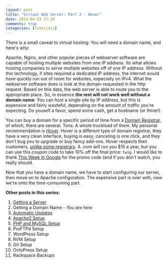 ```yaml
---
layout: post
title: "Virtual Web Server: Part 2 - Hover"
date: 2013-04-23 17:19
comments: true
categories: [Tutorials]
---
```


There is a small caveat to virtual hosting: You will need a domain name, and here's why:

Apache, Nginx, and other popular pieces of webserver software are capable of hosting multiple websites from one IP address. Its what allows hosting companies to serve multiple websites off of one IP address. Without this technology, if sites required a dedicated IP address, the internet would have quickly run out of room for websites, especially on IPv4. What the webserver software does is look at the domain requested in the http request. Based on this data, the web server is able to route you to the appropriate place. So, in essence **the rest will not work well without a domain name**. You can host a single site by IP address, but this is expensive and fairly wasteful, depending on the amount of traffic you're expecting. Do youself a favor, spend some cash, get a hostname (or three!).

You can buy a domain for a specific period of time from a [Domain Registrar](http://en.wikipedia.org/wiki/Domain_name_registrar), of which, there are several. Tons. A whole truckload of them. My personal recommendation is [Hover](https://www.hover.com/). Hover is a different type of domain registrar, they have a very clean interface, buying is easy, canceling is one click, and they don't bug you to upgrade or buy fancy add-ons. Hover respects their customers, [unlike some registrars](http://www.godaddy.com). A .com will run you $15 a year, but you can use this coupon code to take 10% off the final price: `twig`. I would like to thank [This Week In Google](http://twit.tv/twig) for the promo code (and if you don't watch, you really should.

Now that you have a domain name, we have to start configuring our server, then move on to Apache configuration. The expensive part is over with, now we're onto the time-consuming part.

**Other posts in this series:**

1. [Getting a Server](http://samurailink3.com/blog/2013/04/23/virtual-web-server-part-1-rackspace/)
2. Getting a Domain Name _- You are here_
3. [Automatic Updates](http://samurailink3.com/blog/2013/04/23/virtual-web-server-part-3-automatic-updates-in-debian/)
4. [Apache2 Setup](http://samurailink3.com/blog/2013/04/28/virtual-web-server-part-4-apache-web-server/)
5. [PHP and MySQL Setup](http://samurailink3.com/blog/2013/05/02/virtual-web-server-part-5-php-and-mysql-setup/)
6. ProFTPd Setup
7. WordPress Setup
8. RVM Setup
9. Git Setup
10. OctoPress Setup
11. Rackspace Backups
